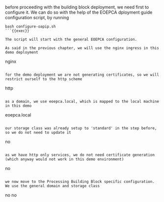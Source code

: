 before proceeding with the building block deployment, we need first to configure it. We can do so with the help of the EOEPCA dployment guide configuration script, by running

```
bash configure-oapip.sh
```{{exec}}

The script will start with the general EOEPCA configuration.

As said in the previous chapter, we will use the nginx ingress in this demo deployment

```
nginx
```{{exec}}

for the demo deployment we are not generating certificates, so we will restrict ourself to the http scheme

```
http
```{{exec}}

as a domain, we use eoepca.local, which is mapped to the local machine in this demo

```
eoepca.local
```{{exec}}

our storage class was already setup to 'standard' in the step before, so we do not need to update it

```
no
```{{exec}}

as we have http only services, we do not need certificate generation (which anyway would not work in this demo environment)

```
no
```{{exec}}

we now move to the Processing Building Block specific configuration. We use the general domain and storage class

```
no
no
```{{exec}}
